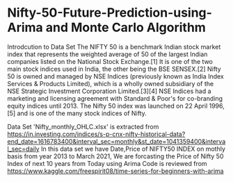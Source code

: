# Nifty-50-Future-Prediction-using-Arima and Monte Carlo Algorithm

Introdcution to Data Set
The NIFTY 50 is a benchmark Indian stock market index that represents the weighted average of 50 of the largest Indian companies listed on the National Stock Exchange.[1] It is one of the two main stock indices used in India, the other being the BSE SENSEX.[2]
Nifty 50 is owned and managed by NSE Indices (previously known as India Index Services & Products Limited), which is a wholly owned subsidiary of the NSE Strategic Investment Corporation Limited.[3][4] NSE Indices had a marketing and licensing agreement with Standard & Poor's for co-branding equity indices until 2013. The Nifty 50 index was launched on 22 April 1996,[5] and is one of the many stock indices of Nifty.

Data Set 'Nifty_monthly_OHLC.xlsx' is extracted from https://in.investing.com/indices/s-p-cnx-nifty-historical-data?end_date=1616783400&interval_sec=monthly&st_date=1041359400&interval_sec=daily
In this data set we have Date,Price of NIFTY50 INDEX on mothly basis from year 2013 to March 2021, We are forcasting the Price of Nifty 50 Index of next 10 years from Today using Arima
Code is reviewed from https://www.kaggle.com/freespirit08/time-series-for-beginners-with-arima

